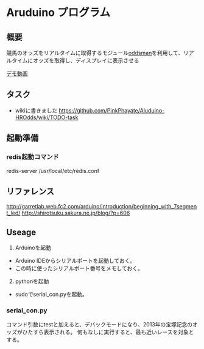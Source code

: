 # Aruduino プログラム

## 概要
競馬のオッズをリアルタイムに取得するモジュール[oddsman](https://github.com/PinkPhayate/oddsman "oddsman")を利用して、リアルタイムにオッズを取得し、ディスプレイに表示させる

[デモ動画](https://www.instagram.com/p/BXHrj7wl6Vv/?hl=ja&taken-by=pinqphayate)


## タスク
- wikiに書きました
  https://github.com/PinkPhayate/Aluduino-HROdds/wiki/TODO-task

## 起動準備

### redis起動コマンド
redis-server /usr/local/etc/redis.conf

## リファレンス
http://garretlab.web.fc2.com/arduino/introduction/beginning_with_7segment_led/
http://shirotsuku.sakura.ne.jp/blog/?p=606


## Useage

1. Arduinoを起動

- Arduino IDEからシリアルポートを起動しておく。
- この時に使ったシリアルポート番号をメモしておく。

2. pythonを起動

- sudoでserial_con.pyを起動。

### serial_con.py
 
コマンド引数にtestと加えると、デバックモードになり、2013年の宝塚記念のオッズがひたすら表示される。
何もなしに実行すると、最も近いレースを対象とする。

